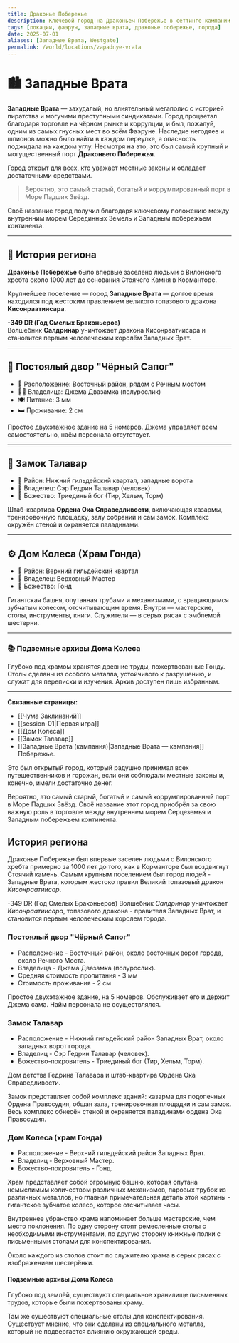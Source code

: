 ```yaml
---
title: Драконье Побережье
description: Ключевой город на Драконьем Побережье в сеттинге кампании "Чума Заклинаний"
tags: [локации, фаэрун, западные врата, драконье побережье, города]
date: 2025-07-01
aliases: [Западные Врата, Westgate]
permalink: /world/locations/zapadnye-vrata
---
```


# 🏙️ Западные Врата

**Западные Врата** — захудалый, но влиятельный мегаполис с историей пиратства и могучими преступными синдикатами. Город процветал благодаря торговле на чёрном рынке и коррупции, и был, пожалуй, одним из самых гнусных мест во всём Фаэруне. Наследие негодяев и шпионов можно было найти в каждом переулке, а опасность поджидала на каждом углу. Несмотря на это, это был самый крупный и могущественный порт **Драконьего Побережья**.

Город открыт для всех, кто уважает местные законы и обладает достаточными средствами.

> Вероятно, это самый старый, богатый и коррумпированный порт в Море Падших Звёзд.

Своё название город получил благодаря ключевому положению между внутренним морем Серединных Земель и Западным побережьем континента.

---

## 🧭 История региона

**Драконье Побережье** было впервые заселено людьми с Вилонского хребта около 1000 лет до основания Стоячего Камня в Корманторе.

Крупнейшее поселение — город **Западные Врата** — долгое время находился под жестоким правлением великого топазового дракона **Кисонраатиисара**.

**-349 DR (Год Смелых Браконьеров)**  
Волшебник **Салдринар** уничтожает дракона Кисонраатиисара и становится первым человеческим королём Западных Врат.

---

## 🏨 Постоялый двор "Чёрный Сапог"

- 📍 Расположение: Восточный район, рядом с Речным мостом
- 👩‍🍳 Владелица: Джема Двазамка (полурослик)
- 🍽 Питание: 3 мм  
- 🛏 Проживание: 2 см

Простое двухэтажное здание на 5 номеров. Джема управляет всем самостоятельно, наём персонала отсутствует.

---

## 🏰 Замок Талавар

- 📍 Район: Нижний гильдейский квартал, западные ворота
- 👤 Владелец: Сэр Гедрин Талавар (человек)
- 🛐 Божество: Триединый бог (Тир, Хельм, Торм)

Штаб-квартира **Ордена Ока Справедливости**, включающая казармы, тренировочную площадку, залу собраний и сам замок. Комплекс окружён стеной и охраняется паладинами.

---

## ⚙️ Дом Колеса (Храм Гонда)

- 📍 Район: Верхний гильдейский квартал
- 👤 Владелец: Верховный Мастер
- 🛐 Божество: Гонд

Гигантская башня, опутанная трубами и механизмами, с вращающимся зубчатым колесом, отсчитывающим время. Внутри — мастерские, столы, инструменты, книги. Служители — в серых рясах с эмблемой шестерни.

---

### 📚 Подземные архивы Дома Колеса

Глубоко под храмом хранятся древние труды, пожертвованные Гонду. Столы сделаны из особого металла, устойчивого к разрушению, и служат для переписки и изучения. Архив доступен лишь избранным.

---

**Связанные страницы:**
- [[Чума Заклинаний]]
- [[session-01|Первая игра]]
- [[Дом Колеса]]
- [[Замок Талавар]]
- [[Западные Врата (кампания)|Западные Врата — кампания]]
Побережье.

Это был открытый город, который радушно принимал всех путешественников и горожан, если они соблюдали местные законы и, конечно, имели достаточно денег.

Вероятно, это самый старый, богатый и самый коррумпированный порт в Море Падших Звёзд. Своё название этот город приобрёл за свою важную роль в торговле между внутреннем морем Серцеземья и Западным побережьем континента.

## История региона
Драконье Побережье был впервые заселен людьми с Вилонского хребта примерно за 1000 лет до того, как в Корманторе был воздвигнут Стоячий камень. Самым крупным поселением был город людей - Западные Врата, которым жестоко правил Великий топазовый дракон *Кисонраатиисар*. 

-349 DR (Год Смелых Браконьеров) 
Волшебник *Салдринар* уничтожает *Кисонраатиисара*, топазового дракона - правителя Западных Врат, и становится первым человеческим королем города.


### Постоялый двор "Чёрный Сапог"
- Расположение - Восточный район, около восточных ворот города, около Речного Моста.
- Владелица - Джема Двазамка (полурослик).
- Средняя стоимость пропитания - 3 мм
- Стоимость проживания - 2 см

Простое двухэтажное здание, на 5 номеров. Обслуживает его и держит Джема сама. 
Найм персонала не осуществлялся.

### Замок Талавар
- Расположение - Нижний гильдейский район Западных Врат, около западных ворот города.
- Владелиц - Сэр Гедрин Талавар (человек).
- Божество-покровитель - Триединый бог (Тир, Хельм, Торм).

Дом детства Гедрина Талавара и штаб-квартира Ордена Ока Справедливости.

Замок представляет собой комплекс зданий: казарма для подопечных Ордена Правосудия, общая зала, тренировочная площадки и сам замок. Весь комплекс обнесён стеной и охраняется паладинами ордена Ока Правосудия.

### Дом Колеса (храм Гонда)

- Расположение - Верхний гильдейский район Западных Врат.
- Владелиц - Верховный Мастер.
- Божество-покровитель - Гонд.

Храм представляет собой огромную башню, которая опутана немыслимым количеством различных механизмов, паровых трубок из различных металлов, но главная примечательная деталь этой картины - гигантское зубчатое колесо, которое отсчитывает часы.

Внутреннее убранство храма напоминает больше мастерские, чем место поклонения. По одну сторону стоят ремесленные столы с необходимыми инструментами, по другую сторону книжные полки с письменными столами для конспектирования. 

Около каждого из столов стоит по служителю храма в серых рясах с изображением шестерёнки. 

#### Подземные архивы Дома Колеса 

Глубоко под землёй, существуют специальное хранилище письменных трудов, которые были пожертвованы храму. 

Там же существуют специальные столы для конспектирования. Существует мнение, что они сделаны из специального металла, который не подвергается влиянию окружающей среды.




